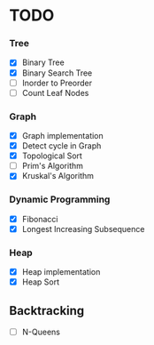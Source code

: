 # TODO

### Tree

- [x] Binary Tree
- [x] Binary Search Tree
- [ ] Inorder to Preorder
- [ ] Count Leaf Nodes

### Graph

- [x] Graph implementation
- [x] Detect cycle in Graph
- [x] Topological Sort
- [ ] Prim's Algorithm
- [x] Kruskal's Algorithm

### Dynamic Programming

- [x] Fibonacci
- [x] Longest Increasing Subsequence

### Heap

- [x] Heap implementation
- [x] Heap Sort

## Backtracking

- [ ] N-Queens
